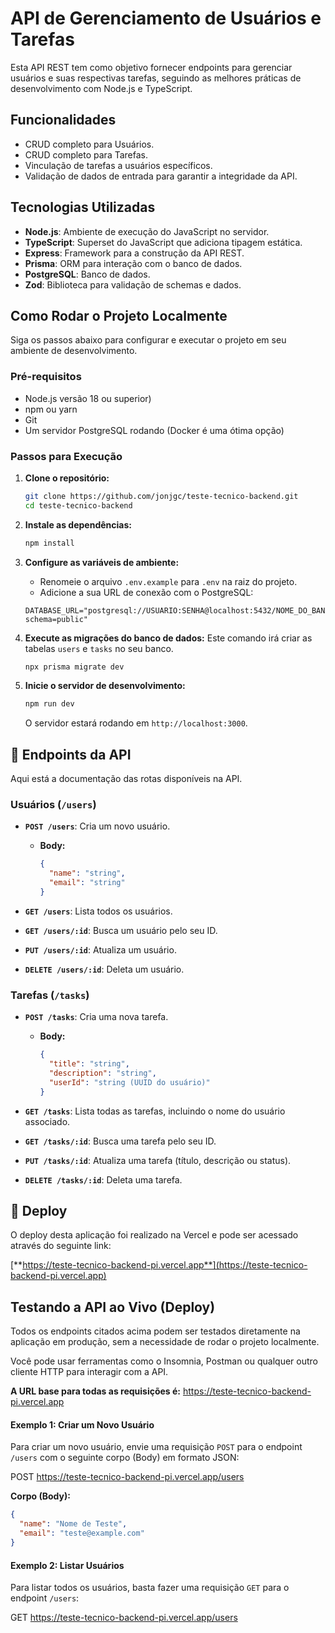 # API de Gerenciamento de Usuários e Tarefas

Esta API REST tem como objetivo fornecer endpoints para gerenciar usuários e suas respectivas tarefas, seguindo as melhores práticas de desenvolvimento com Node.js e TypeScript.

## Funcionalidades

- CRUD completo para Usuários.
- CRUD completo para Tarefas.
- Vinculação de tarefas a usuários específicos.
- Validação de dados de entrada para garantir a integridade da API.

## Tecnologias Utilizadas

- **Node.js**: Ambiente de execução do JavaScript no servidor.
- **TypeScript**: Superset do JavaScript que adiciona tipagem estática.
- **Express**: Framework para a construção da API REST.
- **Prisma**: ORM para interação com o banco de dados.
- **PostgreSQL**: Banco de dados.
- **Zod**: Biblioteca para validação de schemas e dados.

## Como Rodar o Projeto Localmente

Siga os passos abaixo para configurar e executar o projeto em seu ambiente de desenvolvimento.

### Pré-requisitos

- Node.js versão 18 ou superior)
- npm ou yarn
- Git
- Um servidor PostgreSQL rodando (Docker é uma ótima opção)

### Passos para Execução

1.  **Clone o repositório:**
    ```bash
    git clone https://github.com/jonjgc/teste-tecnico-backend.git
    cd teste-tecnico-backend
    ```

2.  **Instale as dependências:**
    ```bash
    npm install
    ```

3.  **Configure as variáveis de ambiente:**
    - Renomeie o arquivo `.env.example` para `.env` na raiz do projeto.
    - Adicione a sua URL de conexão com o PostgreSQL:
    ```env
    DATABASE_URL="postgresql://USUARIO:SENHA@localhost:5432/NOME_DO_BANCO?schema=public"
    ```

4.  **Execute as migrações do banco de dados:**
    Este comando irá criar as tabelas `users` e `tasks` no seu banco.
    ```bash
    npx prisma migrate dev
    ```

5.  **Inicie o servidor de desenvolvimento:**
    ```bash
    npm run dev
    ```
    O servidor estará rodando em `http://localhost:3000`.

## 📝 Endpoints da API

Aqui está a documentação das rotas disponíveis na API.

### Usuários (`/users`)

- **`POST /users`**: Cria um novo usuário.
  - **Body:**
    ```json
    {
      "name": "string",
      "email": "string"
    }
    ```

- **`GET /users`**: Lista todos os usuários.

- **`GET /users/:id`**: Busca um usuário pelo seu ID.

- **`PUT /users/:id`**: Atualiza um usuário.

- **`DELETE /users/:id`**: Deleta um usuário.

### Tarefas (`/tasks`)

- **`POST /tasks`**: Cria uma nova tarefa.
  - **Body:**
    ```json
    {
      "title": "string",
      "description": "string",
      "userId": "string (UUID do usuário)"
    }
    ```

- **`GET /tasks`**: Lista todas as tarefas, incluindo o nome do usuário associado.

- **`GET /tasks/:id`**: Busca uma tarefa pelo seu ID.

- **`PUT /tasks/:id`**: Atualiza uma tarefa (título, descrição ou status).

- **`DELETE /tasks/:id`**: Deleta uma tarefa.

## 🚀 Deploy

O deploy desta aplicação foi realizado na Vercel e pode ser acessado através do seguinte link:

[**https://teste-tecnico-backend-pi.vercel.app**](https://teste-tecnico-backend-pi.vercel.app)


##  Testando a API ao Vivo (Deploy)

Todos os endpoints citados acima podem ser testados diretamente na aplicação em produção, sem a necessidade de rodar o projeto localmente.

Você pode usar ferramentas como o Insomnia, Postman ou qualquer outro cliente HTTP para interagir com a API.

**A URL base para todas as requisições é:** https://teste-tecnico-backend-pi.vercel.app

#### Exemplo 1: Criar um Novo Usuário

Para criar um novo usuário, envie uma requisição `POST` para o endpoint `/users` com o seguinte corpo (Body) em formato JSON:

POST https://teste-tecnico-backend-pi.vercel.app/users

**Corpo (Body):**
```json
{
  "name": "Nome de Teste",
  "email": "teste@example.com"
}
```

#### Exemplo 2: Listar Usuários

Para listar todos os usuários, basta fazer uma requisição `GET` para o endpoint `/users`:

GET https://teste-tecnico-backend-pi.vercel.app/users